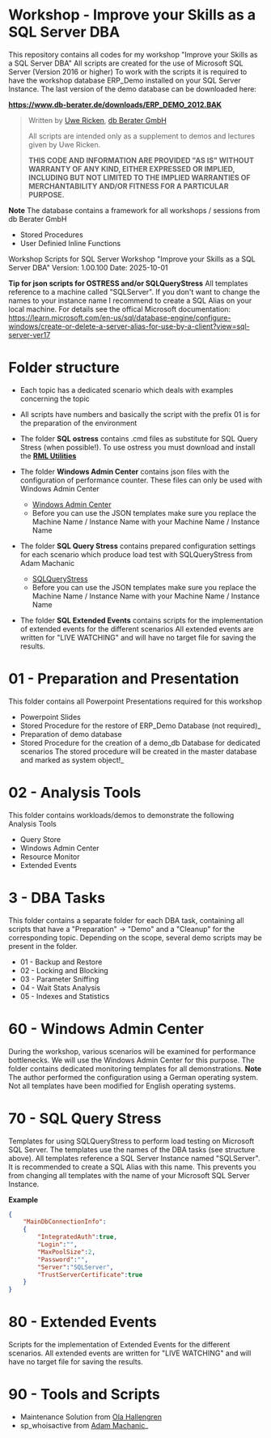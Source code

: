 # Workshop - Improve your Skills as a SQL Server DBA
This repository contains all codes for my workshop "Improve your Skills as a SQL Server DBA"
All scripts are created for the use of Microsoft SQL Server (Version 2016 or higher)
To work with the scripts it is required to have the workshop database ERP_Demo installed on your SQL Server Instance.
The last version of the demo database can be downloaded here:

**https://www.db-berater.de/downloads/ERP_DEMO_2012.BAK**

> Written by
>	[Uwe Ricken](https://www.db-berater.de/uwe-ricken/), 
>	[db Berater GmbH](https://db-berater.de)
> 
> All scripts are intended only as a supplement to demos and lectures
> given by Uwe Ricken.  
>   
> **THIS CODE AND INFORMATION ARE PROVIDED "AS IS" WITHOUT WARRANTY OF 
> ANY KIND, EITHER EXPRESSED OR IMPLIED, INCLUDING BUT NOT LIMITED 
> TO THE IMPLIED WARRANTIES OF MERCHANTABILITY AND/OR FITNESS FOR A
> PARTICULAR PURPOSE.**

**Note**
The database contains a framework for all workshops / sessions from db Berater GmbH
+ Stored Procedures
+ User Definied Inline Functions

Workshop Scripts for SQL Server Workshop "Improve your Skills as a SQL Server DBA"
Version:	1.00.100
Date:		2025-10-01

**Tip for json scripts for OSTRESS and/or SQLQueryStress**
All templates reference to a machine called "SQLServer". If you don't want to change the names to your instance name I recommend to create a SQL Alias on your local machine.
For details see the offical Microsoft documentation:
https://learn.microsoft.com/en-us/sql/database-engine/configure-windows/create-or-delete-a-server-alias-for-use-by-a-client?view=sql-server-ver17


# Folder structure
+ Each topic has a dedicated scenario which deals with examples concerning the topic
+ All scripts have numbers and basically the script with the prefix 01 is for the preparation of the environment
+ The folder **SQL ostress** contains .cmd files as substitute for SQL Query Stress (when possible!).
   To use ostress you must download and install the **[RML Utilities](https://learn.microsoft.com/en-us/troubleshoot/sql/tools/replay-markup-language-utility)**
   
+ The folder **Windows Admin Center** contains json files with the configuration of performance counter. These files can only be used with Windows Admin Center
  - [Windows Admin Center](https://www.microsoft.com/en-us/windows-server/windows-admin-center)
  - Before you can use the JSON templates make sure you replace the Machine Name / Instance Name with your Machine Name / Instance Name
+ The folder **SQL Query Stress** contains prepared configuration settings for each scenario which produce load test with SQLQueryStress from Adam Machanic
  - [SQLQueryStress](https://github.com/ErikEJ/SqlQueryStress)
  - Before you can use the JSON templates make sure you replace the Machine Name / Instance Name with your Machine Name / Instance Name
+ The folder **SQL Extended Events** contains scripts for the implementation of extended events for the different scenarios
  All extended events are written for "LIVE WATCHING" and will have no target file for saving the results.

# 01 - Preparation and Presentation
This folder contains all Powerpoint Presentations required for this workshop
+ Powerpoint Slides
+ Stored Procedure for the restore of ERP_Demo Database (not required)_
+ Preparation of demo database
+ Stored Procedure for the creation of a demo_db Database for dedicated scenarios
  The stored procedure will be created in the master database and marked as system object!_

# 02 - Analysis Tools
This folder contains workloads/demos to demonstrate the following Analysis Tools
+ Query Store
+ Windows Admin Center
+ Resource Monitor
+ Extended Events

# 3 - DBA Tasks
This folder contains a separate folder for each DBA task, containing all scripts that have a "Preparation" -> "Demo" and a "Cleanup" for the corresponding topic.
Depending on the scope, several demo scripts may be present in the folder.
+ 01 - Backup and Restore
+ 02 - Locking and Blocking
+ 03 - Parameter Sniffing
+ 04 - Wait Stats Analysis
+ 05 - Indexes and Statistics

# 60 - Windows Admin Center
During the workshop, various scenarios will be examined for performance bottlenecks. We will use the Windows Admin Center for this purpose. The folder contains dedicated monitoring templates for all demonstrations.
**Note**
The author performed the configuration using a German operating system. Not all templates have been modified for English operating systems.

# 70 - SQL Query Stress
Templates for using SQLQueryStress to perform load testing on Microsoft SQL Server. The templates use the names of the DBA tasks (see structure above).
All templates reference a SQL Server Instance named "SQLServer". It is recommended to create a SQL Alias with this name.
This prevents you from changing all templates with the name of your Microsoft SQL Server Instance.

**Example**
```json
{
	"MainDbConnectionInfo":
	{
		"IntegratedAuth":true,
		"Login":"",
		"MaxPoolSize":2,
		"Password":"",
		"Server":"SQLServer",
		"TrustServerCertificate":true
	}
}
```
# 80 - Extended Events
Scripts for the implementation of Extended Events for the different scenarios.
All extended events are written for "LIVE WATCHING" and will have no target file for saving the results.

# 90 - Tools and Scripts
+ Maintenance Solution from [Ola Hallengren](https://ola.hallengren.com/)
+ sp_whoisactive from [Adam Machanic](https://github.com/amachanic/sp_whoisactive)_